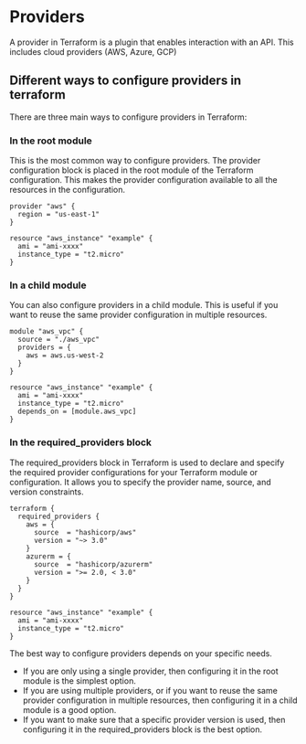 # Providers 
A provider in Terraform is a plugin that enables interaction with an API. This includes cloud providers (AWS, Azure, GCP)

## Different ways to configure providers in terraform

There are three main ways to configure providers in Terraform:

### In the root module 

This is the most common way to configure providers. The provider configuration block is placed in the root module of the Terraform configuration. This makes the provider configuration available to all the resources in the configuration.

```hcl
provider "aws" {
  region = "us-east-1"
}

resource "aws_instance" "example" {
  ami = "ami-xxxx"
  instance_type = "t2.micro"
}
```

### In a child module

You can also configure providers in a child module. This is useful if you want to reuse the same provider configuration in multiple resources.

```hcl
module "aws_vpc" {
  source = "./aws_vpc"
  providers = {
    aws = aws.us-west-2
  }
}

resource "aws_instance" "example" {
  ami = "ami-xxxx"
  instance_type = "t2.micro"
  depends_on = [module.aws_vpc]
}
```

### In the required_providers block

The required_providers block in Terraform is used to declare and specify the required provider configurations for your Terraform module or configuration. It allows you to specify the provider name, source, and version constraints.

```hcl
terraform {
  required_providers {
    aws = {
      source  = "hashicorp/aws"
      version = "~> 3.0"
    }
    azurerm = {
      source  = "hashicorp/azurerm"
      version = ">= 2.0, < 3.0"
    }
  }
}

resource "aws_instance" "example" {
  ami = "ami-xxxx"
  instance_type = "t2.micro"
}
```

The best way to configure providers depends on your specific needs.
 - If you are only using a single provider, then configuring it in the root module is the simplest option.
 - If you are using multiple providers, or if you want to reuse the same provider configuration in multiple resources, then configuring it in a child module is a good option.
 - If you want to make sure that a specific provider version is used, then configuring it in the required_providers block is the best option.


